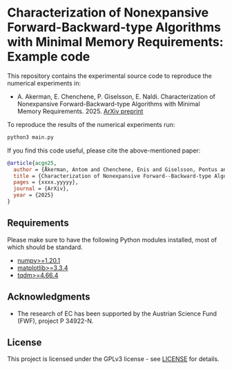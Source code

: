 # Characterization of Nonexpansive Forward-Backward-type Algorithms with Minimal Memory Requirements: Example code

This repository contains the experimental source code to reproduce the numerical experiments in:

* A. Akerman, E. Chenchene, P. Giselsson, E. Naldi. Characterization of Nonexpansive Forward-Backward-type Algorithms with Minimal Memory Requirements. 2025. [ArXiv preprint](https://arxiv.org/abs/xxxx.yyyyy)

To reproduce the results of the numerical experiments run:
```bash
python3 main.py
```

If you find this code useful, please cite the above-mentioned paper:
```BibTeX
@article{acgn25,
  author = {Åkerman, Antom and Chenchene, Enis and Giselsson, Pontus and Naldi, Emanuele},
  title = {Characterization of Nonexpansive Forward--Backward-type Algorithms with Minimal Memory Requirements},
  pages = {xxxx.yyyyy},
  journal = {ArXiv},
  year = {2025}
}
```

## Requirements

Please make sure to have the following Python modules installed, most of which should be standard.

* [numpy>=1.20.1](https://pypi.org/project/numpy/)
* [matplotlib>=3.3.4](https://pypi.org/project/matplotlib/)
* [tqdm>=4.66.4](https://pypi.org/project/matplotlib/)

## Acknowledgments


* The research of EC has been supported by the Austrian Science Fund (FWF), project P 34922-N.
## License
This project is licensed under the GPLv3 license - see [LICENSE](LICENSE) for details.
